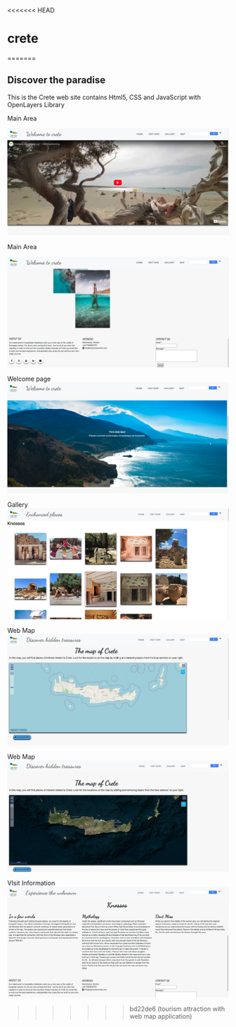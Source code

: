 <<<<<<< HEAD
# crete
=======
## Discover the paradise 

This is the Crete web site contains Html5, CSS and JavaScript with OpenLayers Library

Main Area

![](exampleImages/example_image1.png)

Main Area

![](exampleImages/example_image2.png)

Welcome page
![](exampleImages/example_image3.png)

Gallery
![](exampleImages/example_image4.png)

Web Map
![](exampleImages/example_image5.png)

Web Map
![](exampleImages/example_image6.png)

VIsit Information
![](exampleImages/example_image7.png)


>>>>>>> bd22de6 (tourism attraction with web map application)
